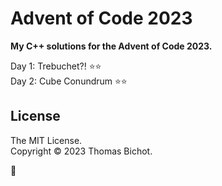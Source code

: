 # Advent of Code 2023
<b> My C++ solutions for the Advent of Code 2023. </b>

Day 1: Trebuchet?! ⭐⭐  
Day 2: Cube Conundrum ⭐⭐

## License 
The MIT License.  
Copyright © 2023 Thomas Bichot.

🎄